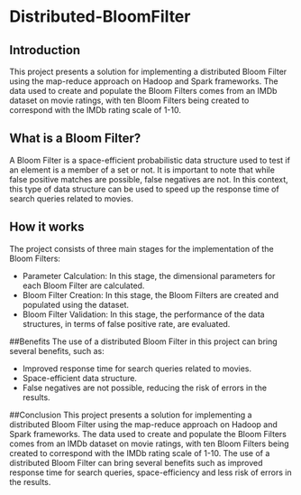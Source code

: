 # Distributed-BloomFilter

## Introduction
This project presents a solution for implementing a distributed Bloom Filter using the map-reduce approach on Hadoop and Spark frameworks. The data used to create and populate the Bloom Filters comes from an IMDb dataset on movie ratings, with ten Bloom Filters being created to correspond with the IMDb rating scale of 1-10.

## What is a Bloom Filter?
A Bloom Filter is a space-efficient probabilistic data structure used to test if an element is a member of a set or not. It is important to note that while false positive matches are possible, false negatives are not. In this context, this type of data structure can be used to speed up the response time of search queries related to movies.

## How it works
The project consists of three main stages for the implementation of the Bloom Filters:

- Parameter Calculation: In this stage, the dimensional parameters for each Bloom Filter are calculated.
- Bloom Filter Creation: In this stage, the Bloom Filters are created and populated using the dataset.
- Bloom Filter Validation: In this stage, the performance of the data structures, in terms of false positive rate, are evaluated.

##Benefits
The use of a distributed Bloom Filter in this project can bring several benefits, such as:

- Improved response time for search queries related to movies.
- Space-efficient data structure.
- False negatives are not possible, reducing the risk of errors in the results.

##Conclusion
This project presents a solution for implementing a distributed Bloom Filter using the map-reduce approach on Hadoop and Spark frameworks. The data used to create and populate the Bloom Filters comes from an IMDb dataset on movie ratings, with ten Bloom Filters being created to correspond with the IMDb rating scale of 1-10. The use of a distributed Bloom Filter can bring several benefits such as improved response time for search queries, space-efficiency and less risk of errors in the results.
